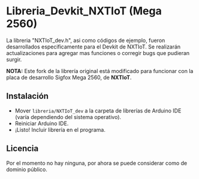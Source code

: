 Libreria\_Devkit_NXTIoT (Mega 2560)
======================

La libreria "NXTIoT_dev.h", asi como códigos de ejemplo, fueron desarrollados especificamente para el Devkit de NXTIoT. 
Se realizarán actualizaciones para agregar mas funciones o corregir bugs que pudieran surgir.

**NOTA:** Este fork de la librería original está modificado para funcionar con la placa de desarrollo Sigfox Mega 2560, de **NXTIoT**.

## Instalación

+ Mover `libreria/NXTIoT_dev` a la carpeta de librerías de Arduino IDE (varía dependiendo del sistema operativo).
+ Reiniciar Arduino IDE.
+ ¡Listo! Incluir librería en el programa.

## Licencia

Por el momento no hay ninguna, por ahora se puede considerar como de dominio público.